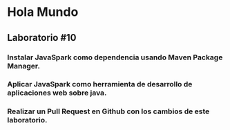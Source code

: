 # Hola Mundo
## Laboratorio #10
### Instalar JavaSpark como dependencia usando Maven Package Manager.
### Aplicar JavaSpark como herramienta de desarrollo de aplicaciones web sobre java.
### Realizar un Pull Request en Github con los cambios de este laboratorio.